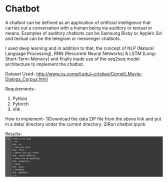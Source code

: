 # Chatbot
A chatbot can be defined as an application of artificial intelligence that carries out a conversation with a human being via auditory or textual or means. Examples of auditory chatbots can be Samsung Bixby or Apple’s Siri and textual can be the telegram or messenger chatbots.

I used deep learning and in addition to that, the concept of NLP (Natural Language Processing), RNN (Recurrent Neural Networks) & LSTM (Long-Short-Term-Memory) and finally made use of the seq2seq model architecture to implement the chatbot.


Dataset Used-
http://www.cs.cornell.edu/~cristian/Cornell_Movie-Dialogs_Corpus.html

Requirements-
1) Python
2) Pytorch
3) nltk

How to implement-
1)Download the data ZIP file from the above link and put in a data/ directory under the current directory.
2)Run chatbot.ipynb 

Results-
![](output.png)
